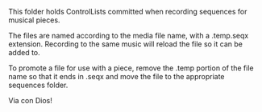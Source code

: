 This folder holds ControlLists committed when recording sequences for musical pieces. 

The files are named according to the media file name, with a .temp.seqx extension. 
Recording to the same music will reload the file so it can be added to.

To promote a file for use with a piece, remove the .temp portion of the file name so that 
it ends in .seqx and move the file to the appropriate sequences folder. 

Via con Dios!
